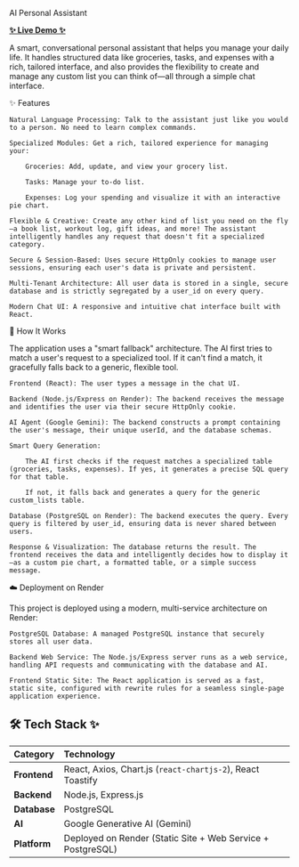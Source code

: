AI Personal Assistant

**[✨ Live Demo ✨](https://ai-assistant-frontend-ppvc.onrender.com)**

A smart, conversational personal assistant that helps you manage your daily life. It handles structured data like groceries, tasks, and expenses with a rich, tailored interface, and also provides the flexibility to create and manage any custom list you can think of—all through a simple chat interface.

✨ Features

    Natural Language Processing: Talk to the assistant just like you would to a person. No need to learn complex commands.

    Specialized Modules: Get a rich, tailored experience for managing your:

        Groceries: Add, update, and view your grocery list.

        Tasks: Manage your to-do list.

        Expenses: Log your spending and visualize it with an interactive pie chart.

    Flexible & Creative: Create any other kind of list you need on the fly—a book list, workout log, gift ideas, and more! The assistant intelligently handles any request that doesn't fit a specialized category.

    Secure & Session-Based: Uses secure HttpOnly cookies to manage user sessions, ensuring each user's data is private and persistent.

    Multi-Tenant Architecture: All user data is stored in a single, secure database and is strictly segregated by a user_id on every query.

    Modern Chat UI: A responsive and intuitive chat interface built with React.

🚀 How It Works

The application uses a "smart fallback" architecture. The AI first tries to match a user's request to a specialized tool. If it can't find a match, it gracefully falls back to a generic, flexible tool.

    Frontend (React): The user types a message in the chat UI.

    Backend (Node.js/Express on Render): The backend receives the message and identifies the user via their secure HttpOnly cookie.

    AI Agent (Google Gemini): The backend constructs a prompt containing the user's message, their unique userId, and the database schemas.

    Smart Query Generation:

        The AI first checks if the request matches a specialized table (groceries, tasks, expenses). If yes, it generates a precise SQL query for that table.

        If not, it falls back and generates a query for the generic custom_lists table.

    Database (PostgreSQL on Render): The backend executes the query. Every query is filtered by user_id, ensuring data is never shared between users.

    Response & Visualization: The database returns the result. The frontend receives the data and intelligently decides how to display it—as a custom pie chart, a formatted table, or a simple success message.

☁️ Deployment on Render

This project is deployed using a modern, multi-service architecture on Render:

    PostgreSQL Database: A managed PostgreSQL instance that securely stores all user data.

    Backend Web Service: The Node.js/Express server runs as a web service, handling API requests and communicating with the database and AI.

    Frontend Static Site: The React application is served as a fast, static site, configured with rewrite rules for a seamless single-page application experience.
## 🛠️ Tech Stack ✨

| Category     | Technology                                                                          |
| :----------- | :---------------------------------------------------------------------------------- |
| **Frontend** | React, Axios, Chart.js (`react-chartjs-2`), React Toastify                          |
| **Backend** | Node.js, Express.js                                                                 |
| **Database** | PostgreSQL                                                                          |
| **AI** | Google Generative AI (Gemini)                                                       |
| **Platform** | Deployed on Render (Static Site + Web Service + PostgreSQL)                         |